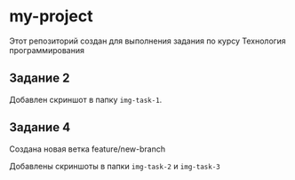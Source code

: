 # my-project
Этот репозиторий создан для выполнения задания по курсу Технология программирования
## Задание 2
Добавлен скриншот в папку `img-task-1`.
## Задание 4
Создана новая ветка feature/new-branch

Добавлены скриншоты в папки `img-task-2` и `img-task-3`
